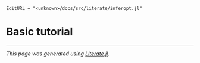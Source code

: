 ```@meta
EditURL = "<unknown>/docs/src/literate/inferopt.jl"
```

# Basic tutorial

---

*This page was generated using [Literate.jl](https://github.com/fredrikekre/Literate.jl).*

